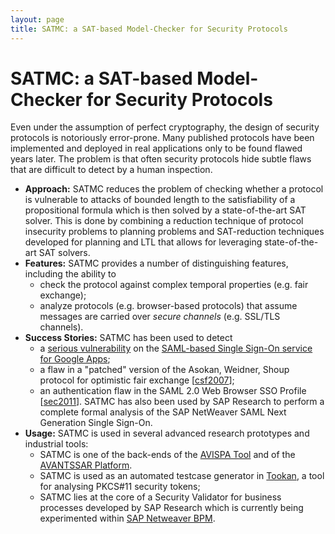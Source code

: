 ```yaml
--- 
layout: page
title: SATMC: a SAT-based Model-Checker for Security Protocols
---
```


# SATMC: a SAT-based Model-Checker for Security Protocols

Even under the assumption of perfect cryptography, the design of security protocols is notoriously error-prone. Many published protocols have been implemented and deployed in real applications only to be found flawed years later. The problem is that often security protocols hide subtle flaws that are difficult to detect by a human inspection.

*   **Approach:** SATMC reduces the problem of checking whether a protocol is vulnerable to attacks of bounded length to the satisfiability of a propositional formula which is then solved by a state-of-the-art SAT solver. This is done by combining a reduction technique of protocol insecurity problems to planning problems and SAT-reduction techniques developed for planning and LTL that allows for leveraging state-of-the-art SAT solvers.
*   **Features:** SATMC provides a number of distinguishing features, including the ability to
    *   check the protocol against complex temporal properties (e.g. fair exchange);
    *   analyze protocols (e.g. browser-based protocols) that assume messages are carried over _secure channels_ (e.g. SSL/TLS channels).
*   **Success Stories:** SATMC has been used to detect
    *   a [serious vulnerability](https://csec.it/software/GoogleSSOVulnerability) on the [SAML-based Single Sign-On service for Google Apps](http://code.google.com/apis/apps/sso/saml_reference_implementation.html);
    *   a flaw in a "patched" version of the Asokan, Weidner, Shoup protocol for optimistic fair exchange \[[csf2007](publications.html#csf2007)\];
    *   an authentication flaw in the SAML 2.0 Web Browser SSO Profile \[[sec2011](publications.html#sec2011)\]. SATMC has also been used by SAP Research to perform a complete formal analysis of the SAP NetWeaver SAML Next Generation Single Sign-On.
*   **Usage:** SATMC is used in several advanced research prototypes and industrial tools:
    *   SATMC is one of the back-ends of the [AVISPA Tool](http://www.avispa-project.org) and of the [AVANTSSAR Platform](http://www.avantssar.eu).
    *   SATMC is used as an automated testcase generator in [Tookan](http://secgroup.ext.dsi.unive.it/tookan), a tool for analysing PKCS#11 security tokens;
    *   SATMC lies at the core of a Security Validator for business processes developed by SAP Research which is currently being experimented within [SAP Netweaver BPM](http://www.sap.com/platform/netweaver/components/sapnetweaverbpm/index.epx).
